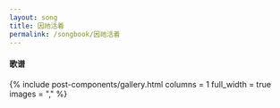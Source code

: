 ```yaml
---
layout: song
title: 因祂活着 
permalink: /songbook/因祂活着 
---
```


#### 歌谱

{% include post-components/gallery.html
    columns = 1
    full_width = true
    images = ","
%}
